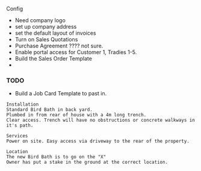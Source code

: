 Config
- Need company logo
- set up company address
- set the default layout of invoices
- Turn on Sales Quotations
- Purchase Agreement ???? not sure.
- Enable portal access for Customer 1, Tradies 1-5.
- Build the Sales Order Template
- 

### TODO
- Build a Job Card Template to past in.

```text
Installation
Standard Bird Bath in back yard. 
Plumbed in from rear of house with a 4m long trench.
Clear access. Trench will have no obstructions or concrete walkways in it's path.

Services
Power on site. Easy access via driveway to the rear of the property.

Location
The new Bird Bath is to go on the "X"
Owner has put a stake in the ground at the correct location.
```




